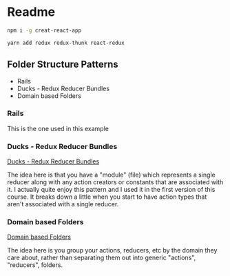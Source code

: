 # Readme

```bash
npm i -g creat-react-app
```

```bash
yarn add redux redux-thunk react-redux
```

## Folder Structure Patterns

* Rails
* Ducks - Redux Reducer Bundles
* Domain based Folders

### Rails

This is the one used in this example

### Ducks - Redux Reducer Bundles

[Ducks - Redux Reducer Bundles](https://github.com/erikras/ducks-modular-redux)

The idea here is that you have a "module" (file) which represents a single reducer along with any action creators or constants that are associated with it. I actually quite enjoy this pattern and I used it in the first version of this course. It breaks down a little when you start to have action types that aren't associated with a single reducer.

### Domain based Folders

[Domain based Folders](https://marmelab.com/blog/2015/12/17/react-directory-structure.html)

The idea here is you group your actions, reducers, etc by the domain they care about, rather than separating them out into generic "actions", "reducers", folders.
